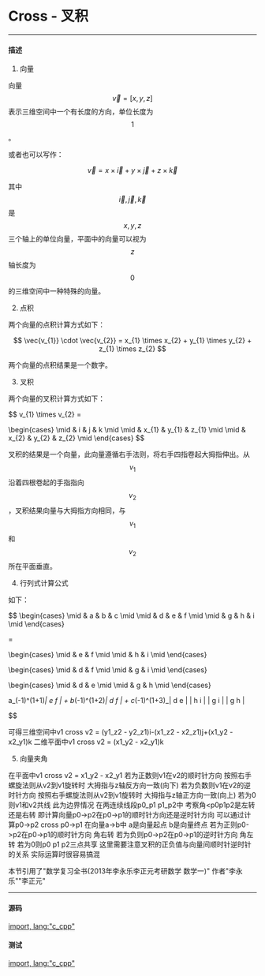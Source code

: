 # Cross - 叉积

--------

#### 描述

1. 向量

向量$$ \vec{v} = [x, y, z] $$表示三维空间中一个有长度的方向，单位长度为$$ 1 $$。

或者也可以写作：

$$
\vec{v} = x \times \vec{i} + y \times \vec{j} + z \times \vec{k}
$$

其中$$ \vec{i}, \vec{j}, \vec{k} $$是$$ x, y, z $$三个轴上的单位向量，平面中的向量可以视为$$ z $$轴长度为$$ 0 $$的三维空间中一种特殊的向量。

2. 点积

两个向量的点积计算方式如下：

$$
\vec{v_{1}} \cdot \vec{v_{2}} = x_{1} \times x_{2} + y_{1} \times y_{2} + z_{1} \times z_{2}
$$

两个向量的点积结果是一个数字。

3. 叉积

两个向量的叉积计算方式如下：

$$
v_{1} \times v_{2} =

\begin{cases}
\mid    &   i       &   j       &   k       \mid
\mid    &   x_{1}   &   y_{1}   &   z_{1}   \mid
\mid    &   x_{2}   &   y_{2}   &   z_{2}   \mid
\end{cases}
$$

叉积的结果是一个向量，此向量遵循右手法则，将右手四指卷起大拇指伸出。从$$ v_{1} $$沿着四根卷起的手指指向$$ v_{2} $$，叉积结果向量与大拇指方向相同，与$$ v_{1} $$和$$ v_{2} $$所在平面垂直。

4. 行列式计算公式

如下：

$$
\begin{cases}
\mid    &   a   &   b   &   c   \mid
\mid    &   d   &   e   &   f   \mid
\mid    &   g   &   h   &   i   \mid
\end{cases}

=

\begin{cases}
\mid    &   e   &   f   \mid
\mid    &   h   &   i   \mid
\end{cases}


\begin{cases}
\mid    &   d   &   f   \mid
\mid    &   g   &   i   \mid
\end{cases}


\begin{cases}
\mid    &   d   &   e   \mid
\mid    &   g   &   h   \mid
\end{cases}


a_(-1)^(1+1)_| e f | + b_(-1)^(1+2)_| d f | + c_(-1)^(1+3)_| d e |
             | h i |                | g i |                | g h |

$$

可得三维空间中v1 cross v2 = (y1_z2 - y2_z1)i-(x1_z2 - x2_z1)j+(x1_y2 - x2_y1)k
二维平面中v1 cross v2 = (x1_y2 - x2_y1)k

5.  向量夹角

在平面中v1 cross v2 = x1_y2 - x2_y1
若为正数则v1在v2的顺时针方向 按照右手螺旋法则从v2到v1旋转时 大拇指与z轴反方向一致(向下)
若为负数则v1在v2的逆时针方向 按照右手螺旋法则从v2到v1旋转时 大拇指与z轴正方向一致(向上)
若为0则v1和v2共线 此为边界情况
在两连续线段p0_p1 p1_p2中 考察角&lt;p0p1p2是左转还是右转
即计算向量p0->p2在p0->p1的顺时针方向还是逆时针方向 可以通过计算p0->p2 cross p0->p1
在向量a->b中 a是向量起点 b是向量终点
若为正则p0->p2在p0->p1的顺时针方向 角右转
若为负则p0->p2在p0->p1的逆时针方向 角左转
若为0则p0 p1 p2三点共享
这里需要注意叉积的正负值与向量间顺时针逆时针的关系 实际运算时很容易搞混

本节引用了"数学复习全书(2013年李永乐李正元考研数学 数学一)" 作者"李永乐""李正元"

--------

#### 源码

[import, lang:"c_cpp"](../../../src/AnalyticGeometry/Polygon/Cross.h)

#### 测试

[import, lang:"c_cpp"](../../../src/AnalyticGeometry/Polygon/Cross.cpp)

